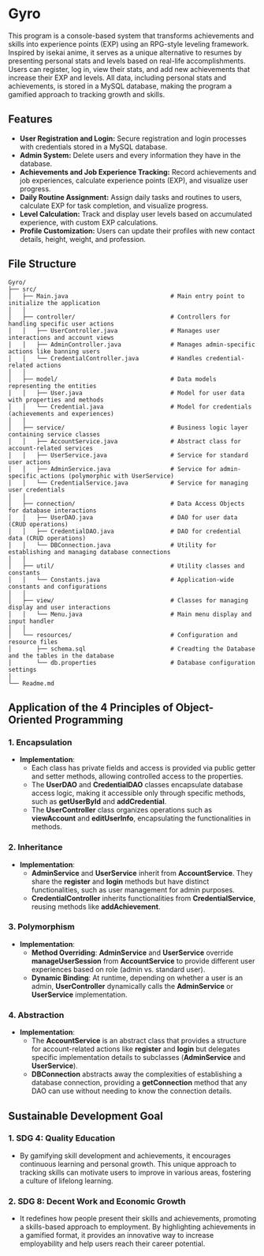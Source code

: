 # Gyro

This program is a console-based system that transforms achievements and skills into experience points (EXP) using an RPG-style leveling framework. Inspired by isekai anime, it serves as a unique alternative to resumes by presenting personal stats and levels based on real-life accomplishments. Users can register, log in, view their stats, and add new achievements that increase their EXP and levels. All data, including personal stats and achievements, is stored in a MySQL database, making the program a gamified approach to tracking growth and skills.
## Features

- **User Registration and Login:** Secure registration and login processes with credentials stored in a MySQL database.
- **Admin System:** Delete users and every information they have in the database.
- **Achievements and Job Experience Tracking:** Record achievements and job experiences, calculate experience points (EXP), and visualize user progress.
- **Daily Routine Assignment:** Assign daily tasks and routines to users, calculate EXP for task completion, and visualize progress.
- **Level Calculation:** Track and display user levels based on accumulated experience, with custom EXP calculations.
- **Profile Customization:** Users can update their profiles with new contact details, height, weight, and profession.

## File Structure

```plaintext
Gyro/
├── src/
│   ├── Main.java                             # Main entry point to initialize the application
│   │
│   ├── controller/                           # Controllers for handling specific user actions
│   │   ├── UserController.java               # Manages user interactions and account views
│   │   ├── AdminController.java              # Manages admin-specific actions like banning users
│   │   └── CredentialController.java         # Handles credential-related actions
│   │
│   ├── model/                                # Data models representing the entities
│   │   ├── User.java                         # Model for user data with properties and methods
│   │   └── Credential.java                   # Model for credentials (achievements and experiences)
│   │
│   ├── service/                              # Business logic layer containing service classes
│   │   ├── AccountService.java               # Abstract class for account-related services
│   │   ├── UserService.java                  # Service for standard user actions
│   │   ├── AdminService.java                 # Service for admin-specific actions (polymorphic with UserService)
│   │   └── CredentialService.java            # Service for managing user credentials
│   │
│   ├── connection/                           # Data Access Objects for database interactions
│   │   ├── UserDAO.java                      # DAO for user data (CRUD operations)
│   │   ├── CredentialDAO.java                # DAO for credential data (CRUD operations)
│   │   └── DBConnection.java                 # Utility for establishing and managing database connections
│   │
│   ├── util/                                 # Utility classes and constants
│   │   └── Constants.java                    # Application-wide constants and configurations
│   │
│   ├── view/                                 # Classes for managing display and user interactions
│   │   └── Menu.java                         # Main menu display and input handler
│   │
│   └── resources/                            # Configuration and resource files
│       ├── schema.sql                        # Creadting the Database and the tables in the database
│       └── db.properties                     # Database configuration settings
│
└── Readme.md
```
## Application of the 4 Principles of Object-Oriented Programming
### 1. **Encapsulation**
- **Implementation**:
   - Each class has private fields and access is provided via public getter and setter methods, allowing controlled access to the properties.
   - The **UserDAO** and **CredentialDAO** classes encapsulate database access logic, making it accessible only through specific methods, such as **getUserById** and **addCredential**.
   - The **UserController** class organizes operations such as **viewAccount** and **editUserInfo**, encapsulating the functionalities in methods.
### 2. **Inheritance**
- **Implementation**:
   - **AdminService** and **UserService** inherit from **AccountService**. They share the **register** and **login** methods but have distinct functionalities, such as user management for admin purposes.
   - **CredentialController** inherits functionalities from **CredentialService**, reusing methods like **addAchievement**.
### 3. **Polymorphism**
- **Implementation**:
   - **Method Overriding**: **AdminService** and **UserService** override **manageUserSession** from **AccountService** to provide different user experiences based on role (admin vs. standard user).
   - **Dynamic Binding**: At runtime, depending on whether a user is an admin, **UserController** dynamically calls the **AdminService** or **UserService** implementation.
### 4. **Abstraction**
- **Implementation**:
   - The **AccountService** is an abstract class that provides a structure for account-related actions like **register** and **login** but delegates specific implementation details to subclasses (**AdminService** and **UserService**).
   - **DBConnection** abstracts away the complexities of establishing a database connection, providing a **getConnection** method that any DAO can use without needing to know the connection details.


## Sustainable Development Goal

### 1. **SDG 4: Quality Education** 
- By gamifying skill development and achievements, it encourages continuous learning and personal growth. This unique approach to tracking skills can motivate users to improve in various areas, fostering a culture of lifelong learning.

### 2. **SDG 8: Decent Work and Economic Growth** 
- It redefines how people present their skills and achievements, promoting a skills-based approach to employment. By highlighting achievements in a gamified format, it provides an innovative way to increase employability and help users reach their career potential.
